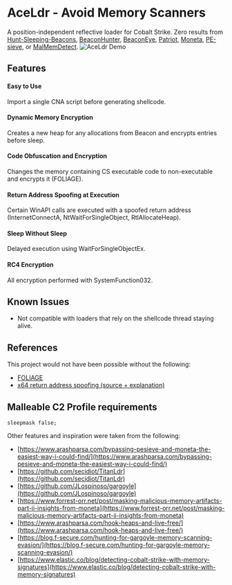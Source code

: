 # AceLdr - Avoid Memory Scanners
A position-independent reflective loader for Cobalt Strike. Zero results from [Hunt-Sleeping-Beacons](https://github.com/thefLink/Hunt-Sleeping-Beacons), [BeaconHunter](https://github.com/3lp4tr0n/BeaconHunter), [BeaconEye](https://github.com/CCob/BeaconEye), [Patriot](https://github.com/joe-desimone/patriot), [Moneta](https://github.com/forrest-orr/moneta), [PE-sieve](https://github.com/hasherezade/pe-sieve), or [MalMemDetect](https://github.com/waldo-irc/MalMemDetect).
![AceLdr Demo](demo.gif)

## Features

#### Easy to Use
Import a single CNA script before generating shellcode.

#### Dynamic Memory Encryption
Creates a new heap for any allocations from Beacon and encrypts entries before sleep.

#### Code Obfuscation and Encryption
Changes the memory containing CS executable code to non-executable and encrypts it (FOLIAGE).

#### Return Address Spoofing at Execution
Certain WinAPI calls are executed with a spoofed return address (InternetConnectA, NtWaitForSingleObject, RtlAllocateHeap).

#### Sleep Without Sleep
Delayed execution using WaitForSingleObjectEx.

#### RC4 Encryption
All encryption performed with SystemFunction032.

## Known Issues
- Not compatible with loaders that rely on the shellcode thread staying alive.

## References
This project would not have been possible without the following:
- [FOLIAGE](https://github.com/secidiot/FOLIAGE)
- [x64 return address spoofing (source + explanation)](https://www.unknowncheats.me/forum/anti-cheat-bypass/268039-x64-return-address-spoofing-source-explanation.html)


## Malleable C2 Profile requirements
    sleepmask false;
    
Other features and inspiration were taken from the following:
- [https://www.arashparsa.com/bypassing-pesieve-and-moneta-the-easiest-way-i-could-find/](https://www.arashparsa.com/bypassing-pesieve-and-moneta-the-easiest-way-i-could-find/)
- [https://github.com/secidiot/TitanLdr](https://github.com/secidiot/TitanLdr)
- [https://github.com/JLospinoso/gargoyle](https://github.com/JLospinoso/gargoyle)
- [https://www.forrest-orr.net/post/masking-malicious-memory-artifacts-part-ii-insights-from-moneta](https://www.forrest-orr.net/post/masking-malicious-memory-artifacts-part-ii-insights-from-moneta)
- [https://www.arashparsa.com/hook-heaps-and-live-free/](https://www.arashparsa.com/hook-heaps-and-live-free/)
- [https://blog.f-secure.com/hunting-for-gargoyle-memory-scanning-evasion/](https://blog.f-secure.com/hunting-for-gargoyle-memory-scanning-evasion/)
- [https://www.elastic.co/blog/detecting-cobalt-strike-with-memory-signatures](https://www.elastic.co/blog/detecting-cobalt-strike-with-memory-signatures)
